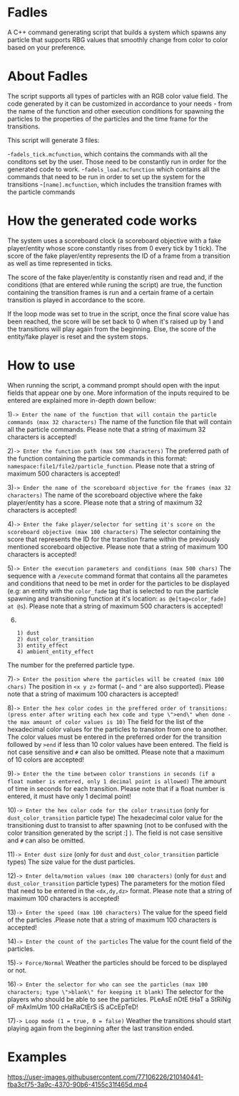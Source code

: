 # Fadles
A C++ command generating script that builds a system which spawns any particle that supports RBG values that smoothly change from color to color based on your preference.

# About Fadles
The script supports all types of particles with an RGB color value field. The code generated by it can be customized in accordance to your needs - from the name of the function and other execution conditions for spawning the particles to the properties of the particles and the time frame for the transitions.

This script will generate 3 files:

-`fadels_tick.mcfunction`, which contains the commands with all the conditons set by the user. Those need to be constantly run in order for the generated code to work.
-`fadels_load.mcfunction` which contains all the commands that need to be run in order to set up the system for the transitions
-`[name].mcfunction`, which includes the transition frames with the particle commands

# How the generated code works
The system uses a scoreboard clock (a scoreboard objective with a fake player/entity whose score constantly rises from 0 every tick by 1 tick). The score of the fake player/entity represents the ID of a frame from a transition as well as time represented in ticks. 

The score of the fake player/entity is constantly risen and read and, if the conditions (that are entered while runing the script) are true, the function containing the transition frames is run and a certain frame of a certain transition is played in accordance to the score.

If the loop mode was set to true in the script, once the final score value has been reached, the score will be set back to 0 when it's raised up by 1 and the transitions will play again from the beginning.
Else, the score of the entity/fake player is reset and the system stops.

# How to use
When running the script, a command prompt should open with the input fields that appear one by one. More information of the inputs required to be entered are explained more in-depth down bellow:

1)```-> Enter the name of the function that will contain the particle commands (max 32 characters)```
The name of the function file that will contain all the particle commands. Please note that a string of maximum 32 characters is accepted!


2)`-> Enter the function path (max 500 characters)`
The preferred path of the function containing the particle commands in this format: `namespace:file1/file2/particle_function`. Please note that a string of maximum 500 characters is accepted!


3)`-> Ender the name of the scoreboard objective for the frames (max 32 characters)`
The name of the scoreboard objective where the fake player/entity has a score. Please note that a string of maximum 32 characters is accepted!


4)`-> Enter the fake player/selector for setting it's score on the scoreboard objective (max 100 characters)`
The selector containing the score that represents the ID for the transtion frame within the previously mentioned scoreboard objective. Please note that a string of maximum 100 characters is accepted!


5)`-> Enter the execution parameters and conditions (max 500 chars)`
The sequence with a `/execute` command format that contains all the parametes and conditions that need to be met in order for the particles to be displayed (e.g: an entity with the `color_fade` tag that is selected to run the particle spawning and transitioning function at it's location: `as @e[tag=color_fade] at @s`). Please note that a string of maximum 500 characters is accepted!


6)
```-> Select the particle type by entering it's corresponding number:
   1) dust
   2) dust_color_transition
   3) entity_effect
   4) ambient_entity_effect
```
The number for the preferred particle type.


7)`-> Enter the position where the particles will be created (max 100 chars)`
The position in `<x y z>` format (`~` and `^` are also supported). Please note that a string of maximum 100 characters is accepted!


8)`-> Enter the hex color codes in the preffered order of transitions: (press enter after writing each hex code and type \">end\" when done - the max amount of color values is 10)`
The field for the list of the hexadecimal color values for the particles to transiton from one to another. The color values must be entered in the preferred order for the transition followed by `>end` if less than 10 color values have been entered. The field is not case sensitive and `#` can also be omitted. Please note that a maximum of 10 colors are accepted!


9)`-> Enter the the time between color transtions in seconds (if a float number is entered, only 1 decimal point is allowed)`
The amount of time in seconds for each transition. Please note that if a float number is entered, it must have only 1 decimal point!


10)`-> Enter the hex color code for the color transition`
(only for `dust_color_transition` particle type) The hexadecimal color value for the transitioning dust to transist to after spawning (not to be confused with the color transition generated by the script :] ). The field is not case sensitive and `#` can also be omitted.


11)`-> Enter dust size`
(only for `dust` and `dust_color_transition` particle types) The size value for the dust particles.


12)`-> Enter delta/motion values (max 100 characters)`
(only for `dust` and `dust_color_transition` particle types) The parameters for the motion filed that need to be entered in the `<dx,dy,dz>` format. Please note that a string of maximum 100 characters is accepted! 


13)`-> Enter the speed (max 100 characters)`
The value for the speed field of the particles .Please note that a string of maximum 100 characters is accepted!


14)`-> Enter the count of the particles`
The value for the count field of the particles.


15)`-> Force/Normal`
Weather the particles should be forced to be displayed or not.


16)`-> Enter the selector for who can see the particles (max 100 characters; type \">blank\" for keeping it blank)`
The selector for the players who should be able to see the particles. PLeAsE nOtE tHaT a StRiNg oF mAxImUm 100 cHaRaCtErS iS aCcEpTeD!


17)`-> Loop mode (1 = true, 0 = false)`
Weather the transitions should start playing again from the beginning after the last transition ended.



# Examples
https://user-images.githubusercontent.com/77106226/210140441-fba3cf75-3a9c-4370-90b6-4155c31f465d.mp4

